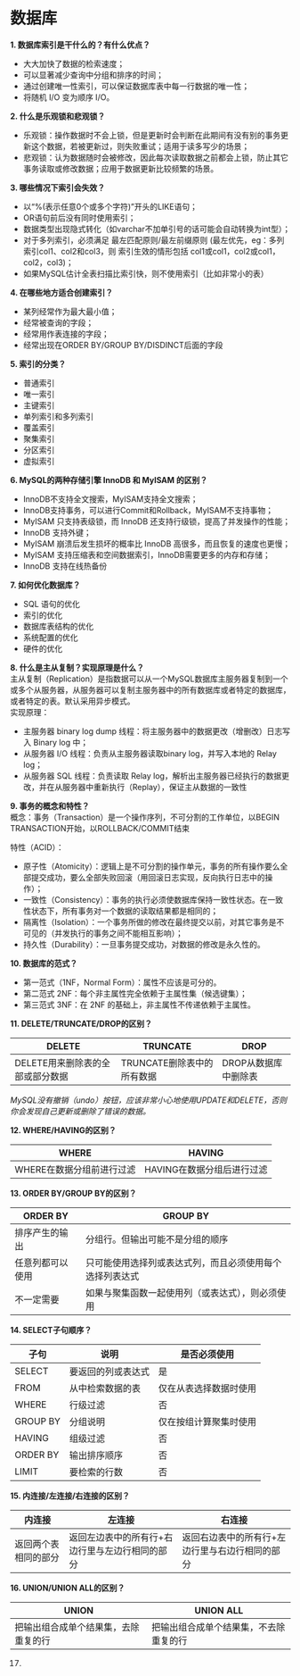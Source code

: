 # 数据库  
  
**1. 数据库索引是干什么的？有什么优点？**  
* 大大加快了数据的检索速度；  
* 可以显著减少查询中分组和排序的时间；  
* 通过创建唯一性索引，可以保证数据库表中每一行数据的唯一性；  
* 将随机 I/O 变为顺序 I/O。   
  
**2. 什么是乐观锁和悲观锁？**  
* 乐观锁：操作数据时不会上锁，但是更新时会判断在此期间有没有别的事务更新这个数据，若被更新过，则失败重试；适用于读多写少的场景；  
* 悲观锁：认为数据随时会被修改，因此每次读取数据之前都会上锁，防止其它事务读取或修改数据；应用于数据更新比较频繁的场景。  
  
**3. 哪些情况下索引会失效？**  
* 以“%(表示任意0个或多个字符)”开头的LIKE语句；  
* OR语句前后没有同时使用索引；  
* 数据类型出现隐式转化（如varchar不加单引号的话可能会自动转换为int型）；  
* 对于多列索引，必须满足 最左匹配原则/最左前缀原则 (最左优先，eg：多列索引col1、col2和col3，则 索引生效的情形包括 col1或col1，col2或col1，col2，col3)；  
* 如果MySQL估计全表扫描比索引快，则不使用索引（比如非常小的表）  
  
**4. 在哪些地方适合创建索引？**  
* 某列经常作为最大最小值；  
* 经常被查询的字段；  
* 经常用作表连接的字段；  
* 经常出现在ORDER BY/GROUP BY/DISDINCT后面的字段  
  
**5. 索引的分类？**  
* 普通索引
* 唯一索引
* 主键索引
* 单列索引和多列索引
* 覆盖索引
* 聚集索引
* 分区索引
* 虚拟索引
  
**6. MySQL的两种存储引擎 InnoDB 和 MyISAM 的区别？**  
* InnoDB不支持全文搜索，MyISAM支持全文搜索；
* InnoDB支持事务，可以进行Commit和Rollback，MyISAM不支持事物；  
* MyISAM 只支持表级锁，而 InnoDB 还支持行级锁，提高了并发操作的性能；  
* InnoDB 支持外键；  
* MyISAM 崩溃后发生损坏的概率比 InnoDB 高很多，而且恢复的速度也更慢；  
* MyISAM 支持压缩表和空间数据索引，InnoDB需要更多的内存和存储；  
* InnoDB 支持在线热备份  
  
**7. 如何优化数据库？**  
* SQL 语句的优化  
* 索引的优化  
* 数据库表结构的优化  
* 系统配置的优化  
* 硬件的优化  
  
**8. 什么是主从复制？实现原理是什么？**  
主从复制（Replication）是指数据可以从一个MySQL数据库主服务器复制到一个或多个从服务器，从服务器可以复制主服务器中的所有数据库或者特定的数据库，或者特定的表。默认采用异步模式。  
实现原理：  
  
* 主服务器 binary log dump 线程：将主服务器中的数据更改（增删改）日志写入 Binary log 中；  
* 从服务器 I/O 线程：负责从主服务器读取binary log，并写入本地的 Relay log；  
* 从服务器 SQL 线程：负责读取 Relay log，解析出主服务器已经执行的数据更改，并在从服务器中重新执行（Replay），保证主从数据的一致性  
  
**9. 事务的概念和特性？**  
概念：事务（Transaction）是一个操作序列，不可分割的工作单位，以BEGIN TRANSACTION开始，以ROLLBACK/COMMIT结束  
  
特性（ACID）：  
  
* 原子性（Atomicity）：逻辑上是不可分割的操作单元，事务的所有操作要么全部提交成功，要么全部失败回滚（用回滚日志实现，反向执行日志中的操作）；  
* 一致性（Consistency）：事务的执行必须使数据库保持一致性状态。在一致性状态下，所有事务对一个数据的读取结果都是相同的；  
* 隔离性（Isolation）：一个事务所做的修改在最终提交以前，对其它事务是不可见的（并发执行的事务之间不能相互影响）；  
* 持久性（Durability）：一旦事务提交成功，对数据的修改是永久性的。  
  
**10. 数据库的范式？**  
* 第一范式（1NF，Normal Form）：属性不应该是可分的。  
* 第二范式 2NF：每个非主属性完全依赖于主属性集（候选键集）；  
* 第三范式 3NF：在 2NF 的基础上，非主属性不传递依赖于主属性。  
  
**11. DELETE/TRUNCATE/DROP的区别？**  
  
DELETE|TRUNCATE|DROP  
-----|-----|-----  
DELETE用来删除表的全部或部分数据|TRUNCATE删除表中的所有数据|DROP从数据库中删除表  
  
*MySQL没有撤销（undo）按钮，应该非常小心地使用UPDATE和DELETE，否则你会发现自己更新或删除了错误的数据。*
  
**12. WHERE/HAVING的区别？**  
  
WHERE|HAVING  
-----|-----  
WHERE在数据分组前进行过滤|HAVING在数据分组后进行过滤  
  
**13. ORDER BY/GROUP BY的区别？**  
  
ORDER BY|GROUP BY  
-----|-----  
排序产生的输出|分组行。但输出可能不是分组的顺序  
任意列都可以使用|只可能使用选择列或表达式列，而且必须使用每个选择列表达式  
不一定需要|如果与聚集函数一起使用列（或表达式），则必须使用  
   
**14. SELECT子句顺序？**  
  
子句|说明|是否必须使用  
-----|-----|-----  
SELECT|要返回的列或表达式|是  
FROM|从中检索数据的表|仅在从表选择数据时使用  
WHERE|行级过滤|否  
GROUP BY|分组说明|仅在按组计算聚集时使用  
HAVING|组级过滤|否  
ORDER BY|输出排序顺序|否  
LIMIT|要检索的行数|否  
  
**15. 内连接/左连接/右连接的区别？**  
  
内连接|左连接|右连接  
-----|-----|-----  
返回两个表相同的部分|返回左边表中的所有行+右边行里与左边行相同的部分|返回右边表中的所有行+左边行里与右边行相同的部分  
  
**16. UNION/UNION ALL的区别？**  
  
UNION|UNION ALL  
-----|-----  
把输出组合成单个结果集，去除重复的行|把输出组合成单个结果集，不去除重复的行  
  
17. 


